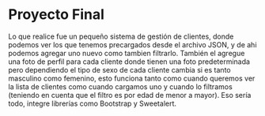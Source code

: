 # Proyecto Final
Lo que realice fue un pequeño sistema de gestión de clientes, donde podemos ver los que tenemos precargados desde el archivo JSON, y de ahi podemos agregar uno nuevo como tambien filtrarlo. También el agregue una foto de perfil para cada cliente donde tienen una foto predeterminada pero dependiendo el tipo de sexo de cada cliente cambia si es tanto masculino como femenino, esto funciona tanto como cuando queremos ver la lista de clientes como cuando cargamos uno y cuando lo filtramos (teniendo en cuenta que el filtro es por edad de menor a mayor). Eso sería todo, integre librerías como Bootstrap y Sweetalert.
